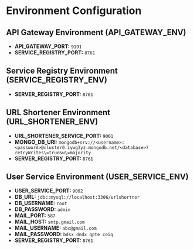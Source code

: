 # Environment Configuration

## API Gateway Environment (API_GATEWAY_ENV)

- **API_GATEWAY_PORT:** `9191`
- **SERVICE_REGISTRY_PORT:** `8761`

## Service Registry Environment (SERVICE_REGISTRY_ENV)

- **SERVER_REGISTRY_PORT:** `8761`

## URL Shortener Environment (URL_SHORTENER_ENV)

- **URL_SHORTENER_SERVICE_PORT:** `9001`
- **MONGO_DB_URI:** `mongodb+srv://<username>:<password>@cluster0.iywq3yz.mongodb.net/<database>?retryWrites\=true&w\=majority`
- **SERVER_REGISTRY_PORT:** `8761`

## User Service Environment (USER_SERVICE_ENV)

- **USER_SERVICE_PORT:** `9002`
- **DB_URL:** `jdbc:mysql://localhost:3306/urlshortner`
- **DB_USERNAME:** `root`
- **DB_PASSWORD:** `admin`
- **MAIL_PORT:** `587`
- **MAIL_HOST:** `smtp.gmail.com`
- **MAIL_USERNAME:** `abc@gmail.com`
- **MAIL_PASSWORD:** `bdsx dndx qpte coiq`
- **SERVER_REGISTRY_PORT:** `8761`
